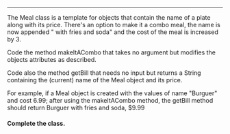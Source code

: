 
***

The Meal class is a template for objects that contain the name
of a plate along with its price.
There's an option to make it a combo meal, the name is now appended
" with fries and soda" and the cost of the meal is increased by 3.

Code the method makeItACombo that takes no argument but
modifies the objects attributes as described.

Code also the method getBill that needs no input but returns a
String containing the (current) name of the Meal object and its
price.

For example, if a Meal object is created with the values
of name "Burguer" and cost 6.99; after using the makeItACombo
method, the getBill method should return Burguer with fries and soda, $9.99

#### Complete the class.